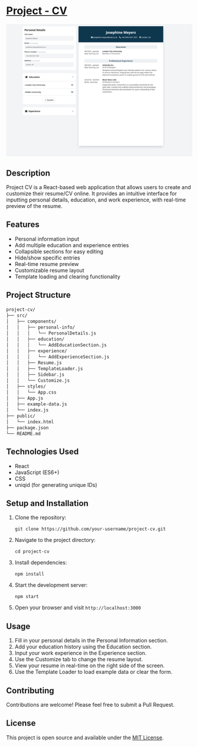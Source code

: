 # <a href="https://a07k.github.io/project-cv/">Project - CV</a>
![Preview](assets/resume.png)
<h2>Description</h2>

<p>Project CV is a React-based web application that allows users to create and customize their resume/CV online. It provides an intuitive interface for inputting personal details, education, and work experience, with real-time preview of the resume.</p>

<h2>Features</h2>

<ul>
  <li>Personal information input</li>
  <li>Add multiple education and experience entries</li>
  <li>Collapsible sections for easy editing</li>
  <li>Hide/show specific entries</li>
  <li>Real-time resume preview</li>
  <li>Customizable resume layout</li>
  <li>Template loading and clearing functionality</li>
</ul>

<h2>Project Structure</h2>

<pre><code>project-cv/
├── src/
│   ├── components/
│   │   ├── personal-info/
│   │   │   └── PersonalDetails.js
│   │   ├── education/
│   │   │   └── AddEducationSection.js
│   │   ├── experience/
│   │   │   └── AddExperienceSection.js
│   │   ├── Resume.js
│   │   ├── TemplateLoader.js
│   │   ├── Sidebar.js
│   │   └── Customize.js
│   ├── styles/
│   │   └── App.css
│   ├── App.js
│   ├── example-data.js
│   └── index.js
├── public/
│   └── index.html
├── package.json
└── README.md
</code></pre>

<h2>Technologies Used</h2>

<ul>
  <li>React</li>
  <li>JavaScript (ES6+)</li>
  <li>CSS</li>
  <li>uniqid (for generating unique IDs)</li>
</ul>

<h2>Setup and Installation</h2>

<ol>
  <li>Clone the repository:
    <pre><code>git clone https://github.com/your-username/project-cv.git</code></pre>
  </li>
  <li>Navigate to the project directory:
    <pre><code>cd project-cv</code></pre>
  </li>
  <li>Install dependencies:
    <pre><code>npm install</code></pre>
  </li>
  <li>Start the development server:
    <pre><code>npm start</code></pre>
  </li>
  <li>Open your browser and visit <code>http://localhost:3000</code></li>
</ol>

<h2>Usage</h2>

<ol>
  <li>Fill in your personal details in the Personal Information section.</li>
  <li>Add your education history using the Education section.</li>
  <li>Input your work experience in the Experience section.</li>
  <li>Use the Customize tab to change the resume layout.</li>
  <li>View your resume in real-time on the right side of the screen.</li>
  <li>Use the Template Loader to load example data or clear the form.</li>
</ol>

<h2>Contributing</h2>

<p>Contributions are welcome! Please feel free to submit a Pull Request.</p>

<h2>License</h2>

<p>This project is open source and available under the <a href="LICENSE">MIT License</a>.</p>
